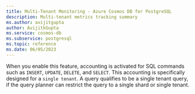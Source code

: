 ```yaml
---
title: Multi-Tenant Monitoring - Azure Cosmos DB for PostgreSQL
description: Multi-tenant metrics tracking summary
ms.author: avijitgupta
author: AvijitkGupta
ms.service: cosmos-db
ms.subservice: postgresql
ms.topic: reference
ms.date: 06/05/2023
---
```


When you enable this feature, accounting is activated for SQL commands such as `INSERT`, `UPDATE`, `DELETE`, and `SELECT`. This accounting is specifically designed for a `single tenant`. A query qualifies to be a single tenant query, if the query planner can restrict the query to a single shard or single tenant.